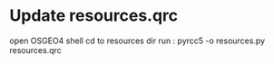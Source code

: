 # Update resources.qrc
open OSGEO4 shell
cd to resources dir
run : pyrcc5 -o resources.py resources.qrc